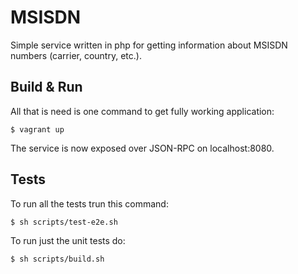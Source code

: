 # MSISDN

Simple service written in php for getting information about MSISDN numbers (carrier, country, etc.).

## Build & Run

All that is need is one command to get fully working application:

`$ vagrant up`

The service is now exposed over JSON-RPC on localhost:8080.

## Tests

To run all the tests trun this command:

`$ sh scripts/test-e2e.sh`

To run just the unit tests do:

`$ sh scripts/build.sh`
